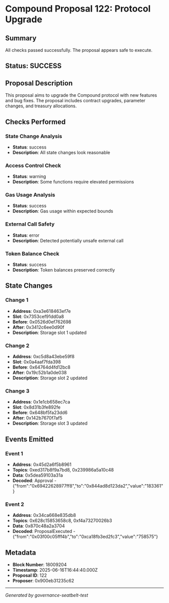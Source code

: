 # Compound Proposal 122: Protocol Upgrade

## Summary
All checks passed successfully. The proposal appears safe to execute.

## Status: SUCCESS

## Proposal Description
This proposal aims to upgrade the Compound protocol with new features and bug fixes. The proposal includes contract upgrades, parameter changes, and treasury allocations.

## Checks Performed

### State Change Analysis
- **Status**: success
- **Description**: All state changes look reasonable


### Access Control Check
- **Status**: warning
- **Description**: Some functions require elevated permissions


### Gas Usage Analysis
- **Status**: success
- **Description**: Gas usage within expected bounds


### External Call Safety
- **Status**: error
- **Description**: Detected potentially unsafe external call


### Token Balance Check
- **Status**: success
- **Description**: Token balances preserved correctly



## State Changes

### Change 1
- **Address**: 0xa3e618463ef7e
- **Slot**: 0x7353cef91dd0a8
- **Before**: 0x0526d0ef762698
- **After**: 0x3412c6ee0d90f
- **Description**: Storage slot 1 updated

### Change 2
- **Address**: 0xc5d8a43ebe59f8
- **Slot**: 0x0a4aaf7fda398
- **Before**: 0x64764d4fd12bc8
- **After**: 0x19c52b1a0de038
- **Description**: Storage slot 2 updated

### Change 3
- **Address**: 0x1e1cb658ec7ca
- **Slot**: 0x8d31b3fe892fe
- **Before**: 0x648bf5fa23dd6
- **After**: 0x142b7670f7af5
- **Description**: Storage slot 3 updated


## Events Emitted

### Event 1
- **Address**: 0x45d2a6f5b8961
- **Topics**: 0xed317b8f9a7bd8, 0x239986a5a10c48
- **Data**: 0x5dea59103a31a
- **Decoded**: Approval - {"from":"0x69422628977ff8","to":"0x844ad8d123da2","value":"183361"}

### Event 2
- **Address**: 0x34ca668e835db8
- **Topics**: 0x628c15853658c8, 0xf4a73270026b3
- **Data**: 0x870c48a2a3704
- **Decoded**: ProposalExecuted - {"from":"0x03f00c05fff4b","to":"0xca18fb3ed2fc3","value":"758575"}


## Metadata
- **Block Number**: 18009204
- **Timestamp**: 2025-06-16T16:44:40.000Z
- **Proposal ID**: 122
- **Proposer**: 0x900eb31235c62

---
*Generated by governance-seatbelt-test*

